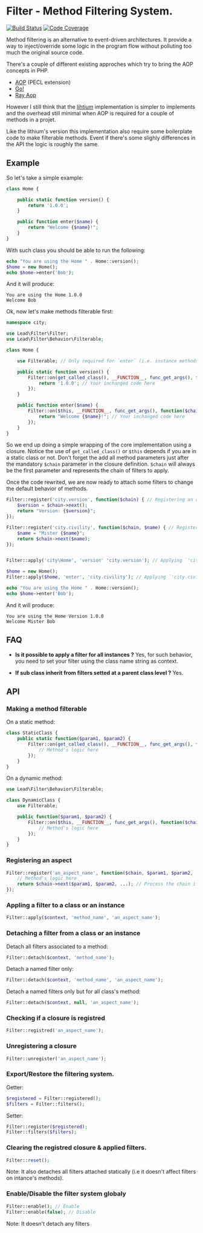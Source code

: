 # Filter - Method Filtering System.

[![Build Status](https://travis-ci.org/crysalead/filter.png?branch=master)](https://travis-ci.org/crysalead/filter) [![Code Coverage](https://scrutinizer-ci.com/g/crysalead/filter/badges/coverage.png?s=50b3c56bd62e6a14c1c15b7c7f5c26584ff2bf7a)](https://scrutinizer-ci.com/g/crysalead/filter/)

Method filtering is an alternative to event-driven architectures. It provide a way to inject/override some logic in the program flow without polluting too much the original source code.

There's a couple of different existing approches which try to bring the AOP concepts in PHP.
 * [AOP](https://github.com/AOP-PHP/AOP) (PECL extension)
 * [Go!](https://github.com/lisachenko/go-aop-php)
 * [Ray Aop](https://github.com/koriym/Ray.Aop)

However I still think that the [lihtium](https://github.com/UnionOfRAD/lithium) implementation is simpler to implements and the overhead still minimal when AOP is required for a couple of methods in a projet.

Like the lithium's version this implementation also require some boilerplate code to make filterable methods. Event if there's some slighly differences in the API the logic is roughly the same.

## Example

So let's take a simple example:

```php
class Home {

	public static function version() {
		return '1.0.0';
	}

	public function enter($name) {
		return "Welcome {$name}!";
	}
}

```

With such class you should be able to run the following:

```php
echo "You are using the Home " . Home::version();
$home = new Home();
echo $home->enter('Bob');
```

And it will produce:
```
You are using the Home 1.0.0
Welcome Bob
```

Ok, now let's make methods filterable first:

```php
namespace city;

use Lead\Filter\Filter;
use Lead\Filter\Behavior\Filterable;

class Home {

	use Filterable; // Only required for `enter` (i.e. instance methods)

	public static function version() {
		Filter::on(get_called_class(), __FUNCTION__, func_get_args(), function($chain) {
			return '1.0.0'; // Your inchanged code here
		});
	}

	public function enter($name) {
		Filter::on($this, __FUNCTION__, func_get_args(), function($chain, $name) {
			return "Welcome {$name}!"; // Your inchanged code here
		});
	}
}

```

So we end up doing a simple wrapping of the core implementation using a closure. Notice the use of `get_called_class()` or `$this` depends if you are in a static class or not. Don't forget the add all method parameters just after the mandatory `$chain` parameter in the closure definition. `$chain` will always be the first parameter and represents the chain of filters to apply.

Once the code rewrited, we are now ready to attach some filters to change the default behavior of methods.

```php
Filter::register('city.version', function($chain) { // Registering an aspect.
	$version = $chain->next();
	return "Version: {$version}";
});

Filter::register('city.civility', function($chain, $name) { // Registering another aspect.
	$name = "Mister {$name}";
	return $chain->next($name);
});


Filter::apply('city\Home', 'version' 'city.version'); // Applying `'city.version'` to the static method.

$home = new Home();
Filter::apply($home, 'enter', 'city.civility'); // Applying `'city.civility'` the the intance method.

echo "You are using the Home " . Home::version();
echo $home->enter('Bob');
```

And it will produce:
```
You are using the Home Version 1.0.0
Welcome Mister Bob
```

## FAQ

- **Is it possible to apply a filter for all instances ?** Yes, for such behavior, you need to set your filter using the class name string as context.

- **If sub class inherit from filters setted at a parent class level ?** Yes.

## API

### Making a method filterable

On a static method:
```php
class StaticClass {
	public static function($param1, $param2) {
		Filter::on(get_called_class(), __FUNCTION__, func_get_args(), function($chain, $param1, $param2) {
			// Method's logic here
		});
	}
}
```

On a dynamic method:
```php
use Lead\Filter\Behavior\Filterable;

class DynamicClass {
	use Filterable;

	public function($param1, $param2) {
		Filter::on($this, __FUNCTION__, func_get_args(), function($chain, $param1, $param2) {
			// Method's logic here
		});
	}
}
```

### Registering an aspect

```php
Filter::register('an_aspect_name', function($chain, $param1, $param2, ...) {
	// Method's logic here
	return $chain->next($param1, $param2, ...); // Process the chain if needed
});
```

### Appling a filter to a class or an instance

```php
Filter::apply($context, 'method_name', 'an_aspect_name');
```

### Detaching a filter from a class or an instance

Detach all filters associated to a method:
```php
Filter::detach($context, 'method_name');
```

Detach a named filter only:
```php
Filter::detach($context, 'method_name', 'an_aspect_name');
```

Detach a named filters only but for all class's method:
```php
Filter::detach($context, null, 'an_aspect_name');
```

### Checking if a closure is registred

```php
Filter::registred('an_aspect_name');
```

### Unregistering a closure

```php
Filter::unregister('an_aspect_name');
```

### Export/Restore the filtering system.

Getter:
```php
$registered = Filter::registered();
$filters = Filter::filters();
```

Setter:
```php
Filter::register($registered);
Filter::filters($filters);
```

### Clearing the registred closure & applied filters.

```php
Filter::reset();
```

Note: It also detaches all filters attached statically (i.e it doesn't affect filters on intance's methods).

### Enable/Disable the filter system globaly

```php
Filter::enable(); // Enable
Filter::enable(false); // Disable
```

Note: It doesn't detach any filters